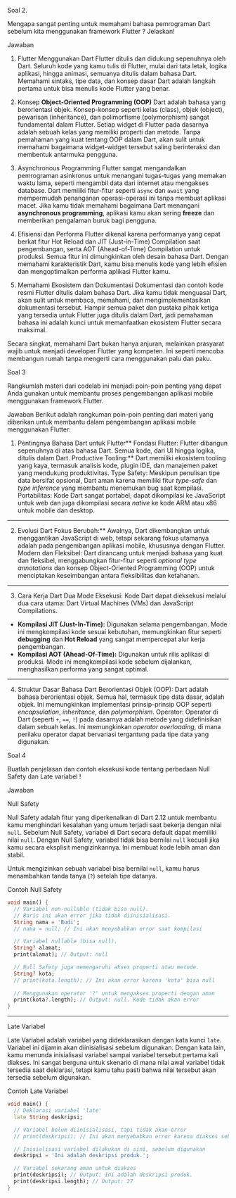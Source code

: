 Soal 2. 

Mengapa sangat penting untuk memahami bahasa pemrograman Dart sebelum kita menggunakan framework Flutter ? Jelaskan!

Jawaban
 1. Flutter Menggunakan Dart
Flutter ditulis dan didukung sepenuhnya oleh Dart. Seluruh kode yang kamu tulis di Flutter, mulai dari tata letak, logika aplikasi, hingga animasi, semuanya ditulis dalam bahasa Dart. Memahami sintaks, tipe data, dan konsep dasar Dart adalah langkah pertama untuk bisa menulis kode Flutter yang benar. 

 2. Konsep **Object-Oriented Programming (OOP)** Dart adalah bahasa yang berorientasi objek. Konsep-konsep seperti kelas (class), objek (object), pewarisan (inheritance), dan polimorfisme (polymorphism) sangat fundamental dalam Flutter. Setiap widget di Flutter pada dasarnya adalah sebuah kelas yang memiliki properti dan metode. Tanpa pemahaman yang kuat tentang OOP dalam Dart, akan sulit untuk memahami bagaimana widget-widget tersebut saling berinteraksi dan membentuk antarmuka pengguna. 

 3. Asynchronous Programming
Flutter sangat mengandalkan pemrograman asinkronus untuk menangani tugas-tugas yang memakan waktu lama, seperti mengambil data dari internet atau mengakses database. Dart memiliki fitur-fitur seperti `async` dan `await` yang mempermudah penanganan operasi-operasi ini tanpa membuat aplikasi macet. Jika kamu tidak memahami bagaimana Dart menangani **asynchronous programming**, aplikasi kamu akan sering **freeze** dan memberikan pengalaman buruk bagi pengguna.

 4. Efisiensi dan Performa
Flutter dikenal karena performanya yang cepat berkat fitur Hot Reload dan JIT (Just-in-Time) Compilation saat pengembangan, serta AOT (Ahead-of-Time) Compilation untuk produksi. Semua fitur ini dimungkinkan oleh desain bahasa Dart. Dengan memahami karakteristik Dart, kamu bisa menulis kode yang lebih efisien dan mengoptimalkan performa aplikasi Flutter kamu.

 5. Memahami Ekosistem dan Dokumentasi
Dokumentasi dan contoh kode resmi Flutter ditulis dalam bahasa Dart. Jika kamu tidak menguasai Dart, akan sulit untuk membaca, memahami, dan mengimplementasikan dokumentasi tersebut. Hampir semua paket dan pustaka pihak ketiga yang tersedia untuk Flutter juga ditulis dalam Dart, jadi pemahaman bahasa ini adalah kunci untuk memanfaatkan ekosistem Flutter secara maksimal.

Secara singkat, memahami Dart bukan hanya anjuran, melainkan prasyarat wajib untuk menjadi developer Flutter yang kompeten. Ini seperti mencoba membangun rumah tanpa mengerti cara menggunakan palu dan paku.


Soal 3

Rangkumlah materi dari codelab ini menjadi poin-poin penting yang dapat Anda gunakan untuk membantu proses pengembangan aplikasi mobile menggunakan framework Flutter.

Jawaban
Berikut adalah rangkuman poin-poin penting dari materi yang diberikan untuk membantu dalam pengembangan aplikasi mobile menggunakan Flutter:

1. Pentingnya Bahasa Dart untuk Flutter**
Fondasi Flutter: Flutter dibangun sepenuhnya di atas bahasa Dart. Semua kode, dari UI hingga logika, ditulis dalam Dart.
Productive Tooling:** Dart memiliki ekosistem tooling yang kaya, termasuk analisis kode, plugin IDE, dan manajemen paket yang mendukung produktivitas.
  Type Safety: Meskipun penulisan tipe data bersifat opsional, Dart aman karena memiliki fitur *type-safe* dan *type inference* yang membantu menemukan bug saat kompilasi.
  Portabilitas: Kode Dart sangat portabel; dapat dikompilasi ke JavaScript untuk web dan juga dikompilasi secara *native* ke kode ARM atau x86 untuk mobile dan desktop.

---

2. Evolusi Dart
Fokus Berubah:** Awalnya, Dart dikembangkan untuk menggantikan JavaScript di web, tetapi sekarang fokus utamanya adalah pada pengembangan aplikasi mobile, khususnya dengan Flutter.
  Modern dan Fleksibel: Dart dirancang untuk menjadi bahasa yang kuat dan fleksibel, menggabungkan fitur-fitur seperti *optional type annotations* dan konsep Object-Oriented Programming (OOP) untuk menciptakan keseimbangan antara fleksibilitas dan ketahanan.

---

3. Cara Kerja Dart
Dua Mode Eksekusi: Kode Dart dapat dieksekusi melalui dua cara utama: Dart Virtual Machines (VMs) dan JavaScript Compilations.
* **Kompilasi JIT (Just-In-Time):** Digunakan selama pengembangan. Mode ini mengkompilasi kode sesuai kebutuhan, memungkinkan fitur seperti **debugging** dan **Hot Reload** yang sangat mempercepat alur kerja pengembangan. 
* **Kompilasi AOT (Ahead-Of-Time):** Digunakan untuk rilis aplikasi di produksi. Mode ini mengkompilasi kode sebelum dijalankan, menghasilkan performa yang sangat optimal.

---

4. Struktur Dasar Bahasa Dart
Berorientasi Objek (OOP): Dart adalah bahasa berorientasi objek. Semua hal, termasuk tipe data dasar, adalah objek. Ini memungkinkan implementasi prinsip-prinsip OOP seperti *encapsulation*, *inheritance*, dan *polymorphism*. Operator: Operator di Dart (seperti `+`, `==`, `!`) pada dasarnya adalah metode yang didefinisikan dalam sebuah kelas. Ini memungkinkan *operator overloading*, di mana perilaku operator dapat bervariasi tergantung pada tipe data yang digunakan.

Soal 4

Buatlah penjelasan dan contoh eksekusi kode tentang perbedaan Null Safety dan Late variabel !

Jawaban

Null Safety

Null Safety adalah fitur yang diperkenalkan di Dart 2.12 untuk membantu kamu menghindari kesalahan yang umum terjadi saat bekerja dengan nilai `null`. Sebelum Null Safety, variabel di Dart secara default dapat memiliki nilai `null`. Dengan Null Safety, variabel tidak bisa bernilai `null` kecuali jika kamu secara eksplisit mengizinkannya. Ini membuat kode lebih aman dan stabil.

Untuk mengizinkan sebuah variabel bisa bernilai `null`, kamu harus menambahkan tanda tanya (`?`) setelah tipe datanya.

Contoh Null Safety

```dart
void main() {
  // Variabel non-nullable (tidak bisa null).
  // Baris ini akan error jika tidak diinisialisasi.
  String nama = 'Budi'; 
  // nama = null; // Ini akan menyebabkan error saat kompilasi

  // Variabel nullable (bisa null).
  String? alamat; 
  print(alamat); // Output: null

  // Null Safety juga memengaruhi akses properti atau metode.
  String? kota;
  // print(kota.length); // Ini akan error karena 'kota' bisa null
  
  // Menggunakan operator '?' untuk mengakses properti dengan aman
  print(kota?.length); // Output: null. Kode tidak akan error
}
```

-----

Late Variabel

Late Variabel adalah variabel yang dideklarasikan dengan kata kunci `late`. Variabel ini dijamin akan diinisialisasi sebelum digunakan. Dengan kata lain, kamu menunda inisialisasi variabel sampai variabel tersebut pertama kali diakses. Ini sangat berguna untuk skenario di mana nilai awal variabel tidak tersedia saat deklarasi, tetapi kamu tahu pasti bahwa nilai tersebut akan tersedia sebelum digunakan.

Contoh Late Variabel

```dart
void main() {
  // Deklarasi variabel 'late'
  late String deskripsi;

  // Variabel belum diinisialisasi, tapi tidak akan error
  // print(deskripsi); // Ini akan menyebabkan error karena diakses sebelum diinisialisasi

  // Inisialisasi variabel dilakukan di sini, sebelum digunakan
  deskripsi = 'Ini adalah deskripsi produk.';

  // Variabel sekarang aman untuk diakses
  print(deskripsi); // Output: Ini adalah deskripsi produk.
  print(deskripsi.length); // Output: 27
}

